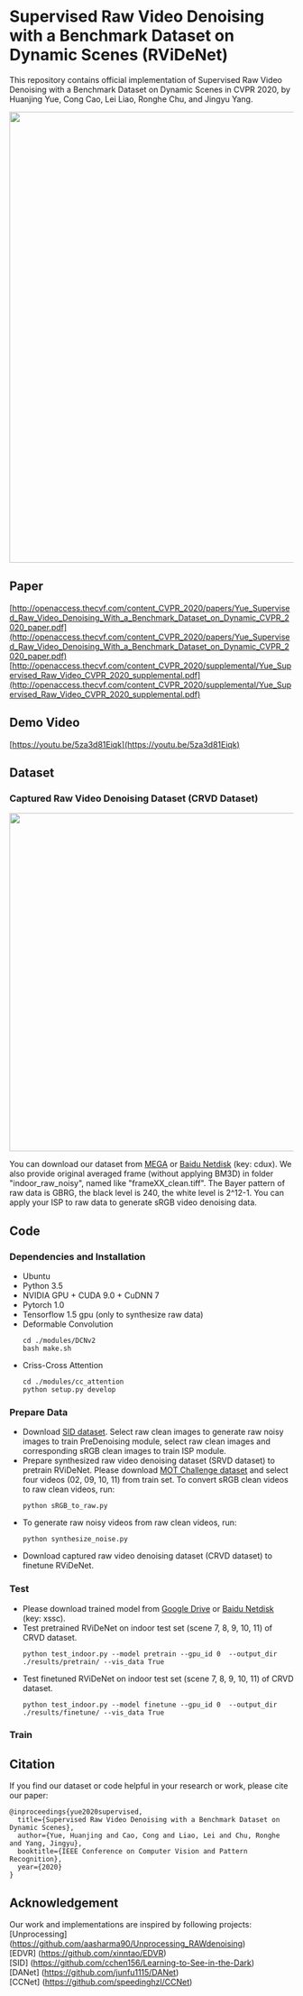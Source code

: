 # Supervised Raw Video Denoising with a Benchmark Dataset on Dynamic Scenes (RViDeNet)

This repository contains official implementation of Supervised Raw Video Denoising with a Benchmark Dataset on Dynamic Scenes in CVPR 2020, by Huanjing Yue, Cong Cao, Lei Liao, Ronghe Chu, and Jingyu Yang.

<p align="center">
  <img width="800" src="https://github.com/cao-cong/RViDeNet/blob/master/images/framework.png">
</p>

## Paper

[http://openaccess.thecvf.com/content_CVPR_2020/papers/Yue_Supervised_Raw_Video_Denoising_With_a_Benchmark_Dataset_on_Dynamic_CVPR_2020_paper.pdf](http://openaccess.thecvf.com/content_CVPR_2020/papers/Yue_Supervised_Raw_Video_Denoising_With_a_Benchmark_Dataset_on_Dynamic_CVPR_2020_paper.pdf)<br/>
[http://openaccess.thecvf.com/content_CVPR_2020/supplemental/Yue_Supervised_Raw_Video_CVPR_2020_supplemental.pdf](http://openaccess.thecvf.com/content_CVPR_2020/supplemental/Yue_Supervised_Raw_Video_CVPR_2020_supplemental.pdf)<br/>

## Demo Video

[https://youtu.be/5za3d81Eiqk](https://youtu.be/5za3d81Eiqk)<br/>

## Dataset

### Captured Raw Video Denoising Dataset (CRVD Dataset)

<p align="center">
  <img width="600" src="https://github.com/cao-cong/RViDeNet/blob/master/images/dataset.png">
</p>

You can download our dataset from [MEGA](https://mega.nz/file/Hx8TgLQY#0MoZSqdrQ_HgIc4OP6_jmwAwupNctPc7ZilXLV_FAQ0) or [Baidu Netdisk](https://pan.baidu.com/s/13p1I2j18ZCCACaR_zoFavw) (key: cdux). We also provide original averaged frame (without applying BM3D) in folder "indoor_raw_noisy", named like "frameXX_clean.tiff". The Bayer pattern of raw data is GBRG, the black level is 240, the white level is 2^12-1. You can apply your ISP to raw data to generate sRGB video denoising data.

## Code

### Dependencies and Installation

- Ubuntu
- Python 3.5
- NVIDIA GPU + CUDA 9.0 + CuDNN 7
- Pytorch 1.0
- Tensorflow 1.5 gpu (only to synthesize raw data)
- Deformable Convolution
  ```
  cd ./modules/DCNv2
  bash make.sh
  ```
- Criss-Cross Attention
  ```
  cd ./modules/cc_attention
  python setup.py develop
  ```

### Prepare Data

- Download [SID dataset](https://github.com/cchen156/Learning-to-See-in-the-Dark). Select raw clean images to generate raw noisy images to train PreDenoising module, select raw clean images and corresponding sRGB clean images to train ISP module.
- Prepare synthesized raw video denoising dataset (SRVD dataset) to pretrain RViDeNet. Please download [MOT Challenge dataset](https://motchallenge.net/data/MOT17Det/) and select four videos (02, 09, 10, 11) from train set. To convert sRGB clean videos to raw clean videos, run:
  ```
  python sRGB_to_raw.py
  ```
- To generate raw noisy videos from raw clean videos, run:
  ```
  python synthesize_noise.py
  ```
- Download captured raw video denoising dataset (CRVD dataset) to finetune RViDeNet.

### Test

- Please download trained model from [Google Drive](https://drive.google.com/open?id=1UdP2Pnn6lHeLC6TUN21sq81XyqL3ujNg) or [Baidu Netdisk](https://pan.baidu.com/s/16nVuu1fGMS0LJqU4z4LAUQ) (key: xssc).
- Test pretrained RViDeNet on indoor test set (scene 7, 8, 9, 10, 11) of CRVD dataset.
  ```
  python test_indoor.py --model pretrain --gpu_id 0  --output_dir ./results/pretrain/ --vis_data True
  ```
- Test finetuned RViDeNet on indoor test set (scene 7, 8, 9, 10, 11) of CRVD dataset.
  ```
  python test_indoor.py --model finetune --gpu_id 0  --output_dir ./results/finetune/ --vis_data True
  ```

### Train

## Citation

If you find our dataset or code helpful in your research or work, please cite our paper:

```
@inproceedings{yue2020supervised,
  title={Supervised Raw Video Denoising with a Benchmark Dataset on Dynamic Scenes},
  author={Yue, Huanjing and Cao, Cong and Liao, Lei and Chu, Ronghe and Yang, Jingyu},
  booktitle={IEEE Conference on Computer Vision and Pattern Recognition},
  year={2020}
}
```
## Acknowledgement

Our work and implementations are inspired by following projects:<br/>
[Unprocessing] (https://github.com/aasharma90/Unprocessing_RAWdenoising)<br/>
[EDVR] (https://github.com/xinntao/EDVR)<br/>
[SID] (https://github.com/cchen156/Learning-to-See-in-the-Dark)<br/>
[DANet] (https://github.com/junfu1115/DANet)<br/>
[CCNet] (https://github.com/speedinghzl/CCNet)<br/>
